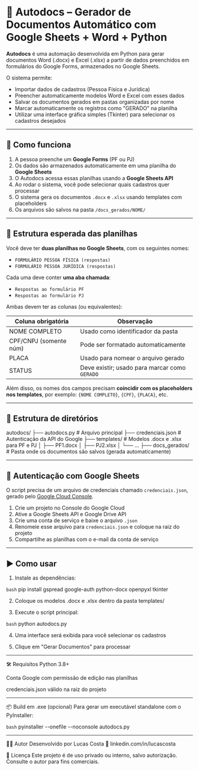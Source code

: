 # 📝 Autodocs – Gerador de Documentos Automático com Google Sheets + Word + Python

**Autodocs** é uma automação desenvolvida em Python para gerar documentos Word (.docx) e Excel (.xlsx) a partir de dados preenchidos em formulários do Google Forms, armazenados no Google Sheets.

O sistema permite:
- Importar dados de cadastros (Pessoa Física e Jurídica)
- Preencher automaticamente modelos Word e Excel com esses dados
- Salvar os documentos gerados em pastas organizadas por nome
- Marcar automaticamente os registros como "GERADO" na planilha
- Utilizar uma interface gráfica simples (Tkinter) para selecionar os cadastros desejados

---

## 🚀 Como funciona

1. A pessoa preenche um **Google Forms** (PF ou PJ)
2. Os dados são armazenados automaticamente em uma planilha do **Google Sheets**
3. O Autodocs acessa essas planilhas usando a **Google Sheets API**
4. Ao rodar o sistema, você pode selecionar quais cadastros quer processar
5. O sistema gera os documentos `.docx` e `.xlsx` usando templates com placeholders
6. Os arquivos são salvos na pasta `/docs_gerados/NOME/`

---

## 🧾 Estrutura esperada das planilhas

Você deve ter **duas planilhas no Google Sheets**, com os seguintes nomes:

- `FORMULÁRIO PESSOA FÍSICA (respostas)`
- `FORMULÁRIO PESSOA JURÍDICA (respostas)`

Cada uma deve conter **uma aba chamada**:

- `Respostas ao formulário PF`
- `Respostas ao formulário PJ`

Ambas devem ter as colunas (ou equivalentes):

| Coluna obrigatória     | Observação                            |
|------------------------|----------------------------------------|
| NOME COMPLETO          | Usado como identificador da pasta      |
| CPF/CNPJ (somente núm) | Pode ser formatado automaticamente     |
| PLACA                  | Usado para nomear o arquivo gerado     |
| STATUS                 | Deve existir; usado para marcar como `GERADO` |

Além disso, os nomes dos campos precisam **coincidir com os placeholders nos templates**, por exemplo: `{NOME COMPLETO}`, `{CPF}`, `{PLACA}`, etc.

---

## 📁 Estrutura de diretórios

autodocs/
├── autodocs.py # Arquivo principal
├── credenciais.json # Autenticação da API do Google
├── templates/ # Modelos .docx e .xlsx para PF e PJ
│ ├── PF1.docx
│ ├── PJ2.xlsx
│ └── ...
├── docs_gerados/ # Pasta onde os documentos são salvos (gerada automaticamente)


---

## 🔐 Autenticação com Google Sheets

O script precisa de um arquivo de credenciais chamado `credenciais.json`, gerado pelo [Google Cloud Console](https://console.cloud.google.com/).

1. Crie um projeto no Console do Google Cloud
2. Ative a Google Sheets API e Google Drive API
3. Crie uma conta de serviço e baixe o arquivo `.json`
4. Renomeie esse arquivo para `credenciais.json` e coloque na raiz do projeto
5. Compartilhe as planilhas com o e-mail da conta de serviço

---

## ▶️ Como usar

1. Instale as dependências:

```bash```
pip install gspread google-auth python-docx openpyxl tkinter

2. Coloque os modelos .docx e .xlsx dentro da pasta templates/

3. Execute o script principal:

```bash```
python autodocs.py


4. Uma interface será exibida para você selecionar os cadastros

5. Clique em "Gerar Documentos" para processar


---

🛠 Requisitos
Python 3.8+

Conta Google com permissão de edição nas planilhas

credenciais.json válido na raiz do projeto

---

📦 Build em .exe (opcional)
Para gerar um executável standalone com o PyInstaller:

```bash```
pyinstaller --onefile --noconsole autodocs.py

-----------------------------------------------------

👨‍💻 Autor
Desenvolvido por Lucas Costa
🔗 linkedin.com/in/lucascosta


📄 Licença
Este projeto é de uso privado ou interno, salvo autorização. Consulte o autor para fins comerciais.
